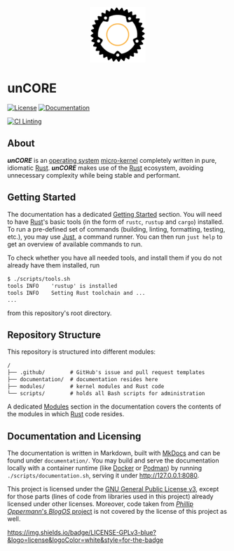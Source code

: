 <p align="center">
  <img
    height="25%" width="25%"
    alt="unCORE Operating System Kernel Logo"
    src="./documentation/content/images/logo.png">
</p>

# unCORE

[![License][badge::license]][badge::licence::link] [![Documentation][badge::documentation]][badge::documentation::link]

[![CI Linting][badge::ci::linting]][badge::ci::link]

## About

**_unCORE_** is an [operating system] [micro-kernel] completely written in pure, idiomatic [Rust]. **_unCORE_** makes use of the [Rust] ecosystem, avoiding unnecessary complexity while being stable and performant.

## Getting Started

The documentation has a dedicated [Getting Started][docs-getting-started] section. You will need to have [Rust]'s basic tools (in the form of `rustc`, `rustup` and `cargo`) installed. To run a pre-defined set of commands (building, linting, formatting, testing, etc.), you may use [Just], a command runner. You can then run `just help` to get an overview of available commands to run.

To check whether you have all needed tools, and install them if you do not already have them installed, run

``` CONSOLE
$ ./scripts/tools.sh
tools INFO    'rustup' is installed
tools INFO    Setting Rust toolchain and ...
...
```

from this repository's root directory.

## Repository Structure

This repository is structured into different modules:

``` TXT
/
├── .github/        # GitHub's issue and pull request templates
├── documentation/  # documentation resides here
├── modules/        # kernel modules and Rust code
└── scripts/        # holds all Bash scripts for administration
```

A dedicated [Modules][docs-modules] section in the documentation covers the contents of the modules in which [Rust] code resides.

## Documentation and Licensing

The documentation is written in Markdown, built with [MkDocs] and can be found under `documentation/`. You may build and serve the documentation locally with a container runtime (like [Docker] or [Podman]) by running `./scripts/documentation.sh`, serving it under <http://127.0.0.1:8080>.

This project is licensed under the [GNU General Public License v3], except for those parts (lines of code from libraries used in this project) already licensed under other licenses. Moreover, code taken from [_Phillip Oppermann_'s _BlogOS_ project][blog-os] is not covered by the license of this project as well.

[//]: # (Badges)

[badge::license]: https://img.shields.io/github/license/georglauterbach/uncore.svg?label=LICENSE&color=informational&style=for-the-badge
[badge::licence::link]: https://github.com/georglauterbach/uncore/blob/master/LICENSE
[badge::documentation]: https://img.shields.io/badge/DOCUMENTATION-MKDOCS-informational?style=for-the-badge
[badge::documentation::link]: https://github.com/georglauterbach/uncore/tree/master/documentation

[badge::ci::link]: https://github.com/docker-mailserver/docker-mailserver/actions
[badge::ci::linting]: https://img.shields.io/github/workflow/status/georglauterbach/uncore/Linting?label=CI%20-%20Linting&logo=github&logoColor=white&style=for-the-badge


https://img.shields.io/badge/LICENSE-GPLv3-blue?&logo=license&logoColor=white&style=for-the-badge

[//]: # (Links)

[docs-getting-started]: ./documentation/content/index.md#getting-started
[docs-modules]: ./documentation/content/modules/modules.md

[operating system]: https://en.wikipedia.org/wiki/Operating_system
[micro-kernel]: https://en.wikipedia.org/wiki/Microkernel
[Rust]: https://www.rust-lang.org/

[Just]: https://github.com/casey/just

[MkDocs]: https://www.mkdocs.org/
[Docker]: https://www.docker.com/
[Podman]: https://podman.io/
[GNU General Public License v3]: https://www.gnu.org/licenses/gpl-3.0.txt
[blog-os]: https://github.com/phil-opp/blog_os#license
